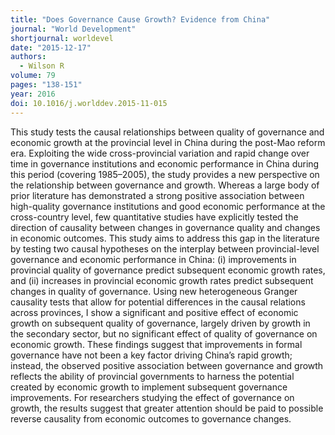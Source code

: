 ```yaml
---
title: "Does Governance Cause Growth? Evidence from China"
journal: "World Development"
shortjournal: worldevel
date: "2015-12-17"
authors:
  - Wilson R
volume: 79
pages: "138-151"
year: 2016
doi: 10.1016/j.worlddev.2015-11-015
---
```


This study tests the causal relationships between quality of governance and economic growth at the provincial level in China during the post-Mao reform era. Exploiting the wide cross-provincial variation and rapid change over time in governance institutions and economic performance in China during this period (covering 1985–2005), the study provides a new perspective on the relationship between governance and growth. Whereas a large body of prior literature has demonstrated a strong positive association between high-quality governance institutions and good economic performance at the cross-country level, few quantitative studies have explicitly tested the direction of causality between changes in governance quality and changes in economic outcomes. This study aims to address this gap in the literature by testing two causal hypotheses on the interplay between provincial-level governance and economic performance in China: (i) improvements in provincial quality of governance predict subsequent economic growth rates, and (ii) increases in provincial economic growth rates predict subsequent changes in quality of governance. Using new heterogeneous Granger causality tests that allow for potential differences in the causal relations across provinces, I show a significant and positive effect of economic growth on subsequent quality of governance, largely driven by growth in the secondary sector, but no significant effect of quality of governance on economic growth. These findings suggest that improvements in formal governance have not been a key factor driving China’s rapid growth; instead, the observed positive association between governance and growth reflects the ability of provincial governments to harness the potential created by economic growth to implement subsequent governance improvements. For researchers studying the effect of governance on growth, the results suggest that greater attention should be paid to possible reverse causality from economic outcomes to governance changes.
